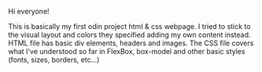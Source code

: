 Hi everyone!

This is basically my first odin project html & css webpage. I tried to stick to the visual layout and colors they specified adding my own content instead. HTML file has basic div elements, headers and images. 
The CSS file covers what I've understood so far in FlexBox, box-model and other basic styles (fonts, sizes, borders, etc...)

